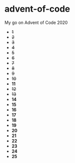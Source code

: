 # advent-of-code
My go on Advent of Code 2020
- ~~1~~
- ~~2~~
- ~~3~~
- ~~4~~
- ~~5~~
- ~~6~~
- ~~7~~
- ~~8~~
- ~~9~~
- ~~10~~
- **11**
- ~~12~~
- ~~13~~
- **14**
- **15**
- **16**
- **17**
- **18**
- **19**
- **20**
- **21**
- **22**
- **23**
- **24**
- **25**